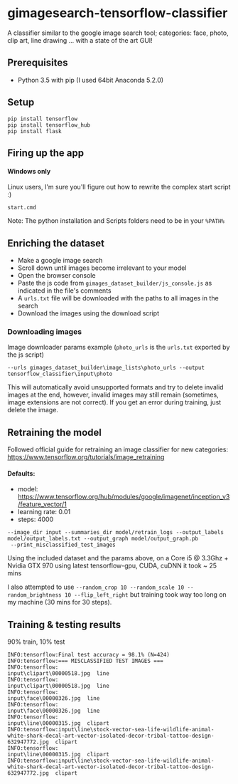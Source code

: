 # gimagesearch-tensorflow-classifier
A classifier similar to the google image search tool; categories: face, photo, clip art, line drawing
... with a state of the art GUI!


## Prerequisites
- Python 3.5 with pip (I used 64bit Anaconda 5.2.0)


## Setup
```
pip install tensorflow
pip install tensorflow_hub
pip install flask
```

## Firing up the app
#### Windows only
Linux users, I'm sure you'll figure out how to rewrite the complex start script :)
```
start.cmd
```
Note: The python installation and Scripts folders need to be in your ``%PATH%``


## Enriching the dataset
- Make a google image search
- Scroll down until images become irrelevant to your model
- Open the browser console
- Paste the js code from ``gimages_dataset_builder/js_console.js`` as indicated in the file's comments
- A ``urls.txt`` file will be downloaded with the paths to all images in the search
- Download the images using the download script

### Downloading images
Image downloader params example (``photo_urls`` is the ``urls.txt`` exported by the js script)
```
--urls gimages_dataset_builder\image_lists\photo_urls --output tensorflow_classifier\input\photo
```
This will automatically avoid unsupported formats and try to delete invalid images at the end, however, invalid images may still remain (sometimes, image extensions are not correct).
If you get an error during training, just delete the image.


## Retraining the model
Followed official guide for retraining an image classifier for new categories: https://www.tensorflow.org/tutorials/image_retraining
#### Defaults:
- model: https://www.tensorflow.org/hub/modules/google/imagenet/inception_v3/feature_vector/1
- learning rate: 0.01
- steps: 4000
```
--image_dir input --summaries_dir model/retrain_logs --output_labels model/output_labels.txt --output_graph model/output_graph.pb
 --print_misclassified_test_images
```
Using the included dataset and the params above, on a Core i5 @ 3.3Ghz + Nvidia GTX 970 using latest tensorflow-gpu, CUDA, cuDNN it took ~ 25 mins

I also attempted to use ``--random_crop 10 --random_scale 10 --random_brightness 10 --flip_left_right`` but training took way too long on my machine (30 mins for 30 steps).


## Training & testing results
90% train, 10% test
```
INFO:tensorflow:Final test accuracy = 98.1% (N=424)
INFO:tensorflow:=== MISCLASSIFIED TEST IMAGES ===
INFO:tensorflow:                                            input\clipart\00000518.jpg  line
INFO:tensorflow:                                            input\clipart\00000518.jpg  line
INFO:tensorflow:                                               input\face\00000326.jpg  line
INFO:tensorflow:                                               input\face\00000326.jpg  line
INFO:tensorflow:                                               input\line\00000315.jpg  clipart
INFO:tensorflow:input\line\stock-vector-sea-life-wildlife-animal-white-shark-decal-art-vector-isolated-decor-tribal-tattoo-design-632947772.jpg  clipart
INFO:tensorflow:                                               input\line\00000315.jpg  clipart
INFO:tensorflow:input\line\stock-vector-sea-life-wildlife-animal-white-shark-decal-art-vector-isolated-decor-tribal-tattoo-design-632947772.jpg  clipart
```
